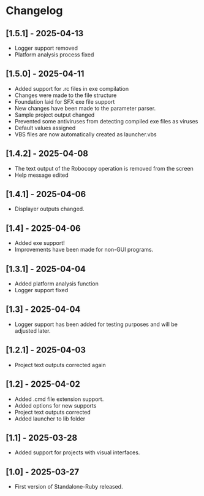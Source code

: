 # Changelog

## [1.5.1] - 2025-04-13
- Logger support removed
- Platform analysis process fixed

## [1.5.0] - 2025-04-11
- Added support for .rc files in exe compilation
- Changes were made to the file structure
- Foundation laid for SFX exe file support
- New changes have been made to the parameter parser.
- Sample project output changed
- Prevented some antiviruses from detecting compiled exe files as viruses
- Default values ​​assigned
- VBS files are now automatically created as launcher.vbs

## [1.4.2] - 2025-04-08
- The text output of the Robocopy operation is removed from the screen
- Help message edited

## [1.4.1] - 2025-04-06
- Displayer outputs changed.

## [1.4] - 2025-04-06
- Added exe support!
- Improvements have been made for non-GUI programs.

## [1.3.1] - 2025-04-04
- Added platform analysis function
- Logger support fixed

## [1.3] - 2025-04-04
- Logger support has been added for testing purposes and will be adjusted later.

## [1.2.1] - 2025-04-03
- Project text outputs corrected again

## [1.2] - 2025-04-02
- Added .cmd file extension support.
- Added options for new supports
- Project text outputs corrected
- Added launcher to lib folder

## [1.1] - 2025-03-28
- Added support for projects with visual interfaces.

## [1.0] - 2025-03-27
- First version of Standalone-Ruby released.